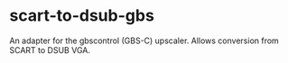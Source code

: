 # scart-to-dsub-gbs
An adapter for the gbscontrol (GBS-C) upscaler. Allows conversion from SCART to DSUB VGA.
